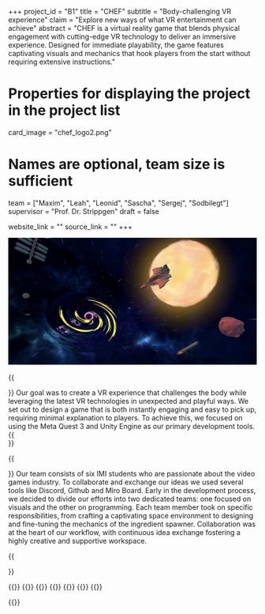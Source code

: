+++
project_id = "B1"
title = "CHEF"
subtitle = "Body-challenging VR experience"
claim = "Explore new ways of what VR entertainment can achieve"
abstract = "CHEF is a virtual reality game that blends physical engagement with cutting-edge VR technology to deliver an immersive experience. Designed for immediate playability, the game features captivating visuals and mechanics that hook players from the start without requiring extensive instructions."

# Properties for displaying the project in the project list
card_image = "chef_logo2.png"

# Names are optional, team size is sufficient
team = ["Maxim", "Leah", "Leonid", "Sascha", "Sergej", "Sodbilegt"]
supervisor = "Prof. Dr. Strippgen"
draft = false

website_link = ""
source_link = ""
+++


<img src="Screenshot1.png" alt="Description of the picture" width="1000">


{{<section title="Goal">}}
Our goal was to create a VR experience that challenges the body while leveraging the latest VR technologies in unexpected and playful ways. We set out to design a game that is both instantly engaging and easy to pick up, requiring minimal explanation to players. To achieve this, we focused on using the Meta Quest 3 and Unity Engine as our primary development tools.
{{</section>}}

{{<section title="Team">}}
Our team consists of six IMI students who are passionate about the video games industry. To collaborate and exchange our ideas we used several tools like Discord, Github and Miro Board.
Early in the development process, we decided to divide our efforts into two dedicated teams: one focused on visuals and the other on programming. Each team member took on specific responsibilities, from crafting a captivating space environment to designing and fine-tuning the mechanics of the ingredient spawner. Collaboration was at the heart of our workflow, with continuous idea exchange fostering a highly creative and supportive workspace.

{{</section>}}



{{<gallery>}}
{{<team-member image="Maxim.jpeg" name="Maxim">}}
{{<team-member image="Leah.png" name="Leah">}}
{{<team-member image="Leonid.png" name="Leonid">}}
{{<team-member image="Sascha.jpeg" name="Sascha">}}
{{<team-member image="Sodoo.png" name="Sodoo">}}
{{<team-member image="Sergej.jpeg" name="Sergej">}}

{{</gallery>}}

